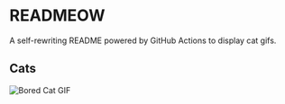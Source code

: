 # READMEOW

A self-rewriting README powered by GitHub Actions to display cat gifs.

## Cats

![Bored Cat GIF](https://media2.giphy.com/media/mlvseq9yvZhba/200.gif?cid=9acd02dakcm3y8mjteu46mrv4b89k95g2rkm3vb40kp0l8dc&ep=v1_gifs_search&rid=200.gif&ct=g)
